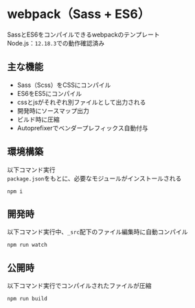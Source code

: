 # webpack（Sass + ES6）
SassとES6をコンパイルできるwebpackのテンプレート  
Node.js：`12.18.3`での動作確認済み  

## 主な機能
- Sass（Scss）をCSSにコンパイル  
- ES6をES5にコンパイル  
- cssとjsがそれぞれ別ファイルとして出力される  
- 開発時にソースマップ出力  
- ビルド時に圧縮  
- Autoprefixerでベンダープレフィックス自動付与  

## 環境構築
以下コマンド実行  
`package.json`をもとに、必要なモジュールがインストールされる  
```
npm i
```

## 開発時
以下コマンド実行中、`_src`配下のファイル編集時に自動コンパイル  
```
npm run watch
```

## 公開時
以下コマンド実行でコンパイルされたファイルが圧縮  
```
npm run build
```
